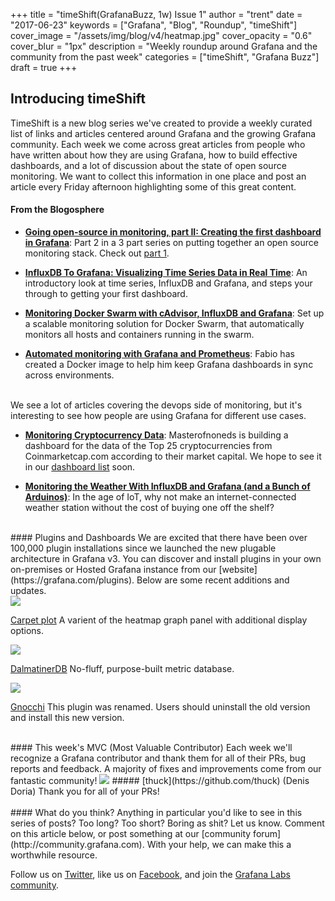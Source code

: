 +++
title = "timeShift(GrafanaBuzz, 1w) Issue 1"
author = "trent"
date = "2017-06-23"
keywords = ["Grafana", "Blog", "Roundup", "timeShift"]
cover_image = "/assets/img/blog/v4/heatmap.jpg"
cover_opacity = "0.6"
cover_blur = "1px"
description = "Weekly roundup around Grafana and the community from the past week"
categories = ["timeShift", "Grafana Buzz"]
draft = true
+++

## Introducing timeShift

TimeShift is a new blog series we've created to provide a weekly curated list of links and articles centered around Grafana and the growing Grafana community. Each week we come across great articles from people who have written about how they are using Grafana, how to build effective dashboards, and a lot of discussion about the state of open source monitoring. We want to collect this information in one place and post an article every Friday afternoon highlighting some of this great content. 

#### From the Blogosphere
- [**Going open-source in monitoring, part II: Creating the first dashboard in Grafana**](https://medium.com/@SergeyNuzhdin/going-open-source-in-monitoring-part-ii-creating-the-first-dashboard-in-grafana-ada59a4ced2e?__s=me1qpmgt4arywa7zdfsa): Part 2 in a 3 part series on putting together an open source monitoring stack. Check out [part 1](https://medium.com/@SergeyNuzhdin/going-open-source-in-monitoring-part-0-intro-dffa2b40665f).

- [**InfluxDB To Grafana: Visualizing Time Series Data in Real Time**](https://www.codementor.io/ashish1dev/influxdb-to-grafana-visualizing-time-series-data-in-real-time-5hxhaq0uj): An introductory look at time series, InfluxDB and Grafana, and steps your through to getting your first dashboard.

- [**Monitoring Docker Swarm with cAdvisor, InfluxDB and Grafana**](https://botleg.com/stories/monitoring-docker-swarm-with-cadvisor-influxdb-and-grafana/): Set up a scalable monitoring solution for Docker Swarm, that automatically monitors all hosts and containers running in the swarm.

- [**Automated monitoring with Grafana and Prometheus**](https://serradev.wordpress.com/2017/06/12/automated-monitoring-with-grafana-and-prometheus/): Fabio has created a Docker image to help him keep Grafana dashboards in sync across environments.

<br />
We see a lot of articles covering the devops side of monitoring, but it's interesting to see how people are using Grafana for different use cases.

- [**Monitoring Cryptocurrency Data**](https://steemit.com/monitoring/@masterofnoneds/monitoring-cryptocurrency-data-with-grafana-dashboard): Masterofnoneds is building a dashboard for the data of the Top 25 cryptocurrencies from Coinmarketcap.com according to their market capital. We hope to see it in our [dashboard list](https://grafana.com/dashboards) soon.

- [**Monitoring the Weather With InfluxDB and Grafana (and a Bunch of Arduinos)**](https://dzone.com/articles/monitoring-the-weather-with-influxdb-and-grafana-a): In the age of IoT, why not make an internet-connected weather station without the cost of buying one off the shelf?

<br />
#### Plugins and Dashboards
We are excited that there have been over 100,000 plugin installations since we launched the new plugable architecture in Grafana v3. You can discover and install plugins in your own on-premises or Hosted Grafana instance from our [website](https://grafana.com/plugins). Below are some recent additions and updates.

<div class="blog-plugin">
	<img src="/assets/img/blog/carpet_plot.svg" />
	<p>
		<a href="https://grafana.com/plugins/petrslavotinek-carpetplot-panel">Carpet plot</a> A varient of the heatmap graph panel with additional display options.
	</p>
</div>

<div class="blog-plugin">
	<img src="/assets/img/blog/dalmatinerDB.png" />
	<p>
		<a href="https://grafana.com/plugins/dalmatinerdb-datasource">DalmatinerDB</a> No-fluff, purpose-built metric database.
	</p>
</div>

<div class="blog-plugin">
	<img src="/assets/img/blog/gnocchi.png" />
	<p>
		<a href="https://grafana.com/plugins/gnocchixyz-gnocchi-datasource">Gnocchi</a> This plugin was renamed. Users should uninstall the old version and install this new version.
	</p>
</div>

<br />
#### This week's MVC (Most Valuable Contributor)
Each week we'll recognize a Grafana contributor and thank them for all of their PRs, bug reports and feedback. A majority of fixes and improvements come from our fantastic community!

<img class="mvc" src="https://avatars1.githubusercontent.com/u/184833" />
##### [thuck](https://github.com/thuck) (Denis Doria)
Thank you for all of your PRs!

<br />
<br />
#### What do you think?
Anything in particular you'd like to see in this series of posts? Too long? Too short? Boring as shit? Let us know. Comment on this article below, or post something at our [community forum](http://community.grafana.com). With your help, we can make this a worthwhile resource.

Follow us on [Twitter](http://twitter.com/grafana), like us on [Facebook](http://facebook.com/grafana), and join the [Grafana Labs community](http://grafana.com/signup).